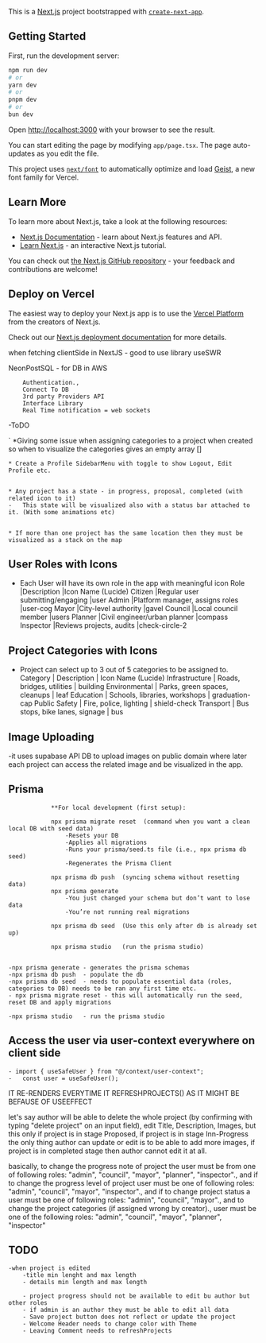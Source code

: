 This is a [Next.js](https://nextjs.org) project bootstrapped with [`create-next-app`](https://nextjs.org/docs/app/api-reference/cli/create-next-app).

## Getting Started

First, run the development server:

```bash
npm run dev
# or
yarn dev
# or
pnpm dev
# or
bun dev
```

Open [http://localhost:3000](http://localhost:3000) with your browser to see the result.

You can start editing the page by modifying `app/page.tsx`. The page auto-updates as you edit the file.

This project uses [`next/font`](https://nextjs.org/docs/app/building-your-application/optimizing/fonts) to automatically optimize and load [Geist](https://vercel.com/font), a new font family for Vercel.

## Learn More

To learn more about Next.js, take a look at the following resources:

- [Next.js Documentation](https://nextjs.org/docs) - learn about Next.js features and API.
- [Learn Next.js](https://nextjs.org/learn) - an interactive Next.js tutorial.

You can check out [the Next.js GitHub repository](https://github.com/vercel/next.js) - your feedback and contributions are welcome!

## Deploy on Vercel

The easiest way to deploy your Next.js app is to use the [Vercel Platform](https://vercel.com/new?utm_medium=default-template&filter=next.js&utm_source=create-next-app&utm_campaign=create-next-app-readme) from the creators of Next.js.

Check out our [Next.js deployment documentation](https://nextjs.org/docs/app/building-your-application/deploying) for more details.

when fetching clientSide in NextJS - good to use library useSWR

NeonPostSQL - for DB in AWS

        Authentication.,
        Connect To DB
        3rd party Providers API
        Interface Library
        Real Time notification = web sockets

-ToDO

` \*Giving some issue when assigning categories to a project when created so when to visualize the categories gives an empty array []

    * Create a Profile SidebarMenu with toggle to show Logout, Edit Profile etc.


    * Any project has a state - in progress, proposal, completed (with related icon to it)
    -   This state will be visualized also with a status bar attached to it. (With some animations etc)


    * If more than one project has the same location then they must be visualized as a stack on the map

## User Roles with Icons

- Each User will have its own role in the app with meaningful icon
  Role |Description |Icon Name (Lucide)
  Citizen |Regular user submitting/engaging |user
  Admin |Platform manager, assigns roles |user-cog
  Mayor |City-level authority |gavel
  Council |Local council member |users
  Planner |Civil engineer/urban planner |compass
  Inspector |Reviews projects, audits |check-circle-2

## Project Categories with Icons

- Project can select up to 3 out of 5 categories to be assigned to.
  Category | Description | Icon Name (Lucide)
  Infrastructure | Roads, bridges, utilities | building
  Environmental | Parks, green spaces, cleanups | leaf
  Education | Schools, libraries, workshops | graduation-cap
  Public Safety | Fire, police, lighting | shield-check
  Transport | Bus stops, bike lanes, signage | bus

## Image Uploading

-it uses supabase API DB to upload images on public domain where later each project can access the related image and be visualized in the app.

## Prisma

                **For local development (first setup):

                npx prisma migrate reset  (command when you want a clean local DB with seed data)
                    -Resets your DB
                    -Applies all migrations
                    -Runs your prisma/seed.ts file (i.e., npx prisma db seed)
                    -Regenerates the Prisma Client

                npx prisma db push  (syncing schema without resetting data)
                npx prisma generate
                    -You just changed your schema but don’t want to lose data
                    -You’re not running real migrations

                npx prisma db seed  (Use this only after db is already set up)

                npx prisma studio   (run the prisma studio)


    -npx prisma generate - generates the prisma schemas
    -npx prisma db push  - populate the db
    -npx prisma db seed  - needs to populate essential data (roles, categories to DB) needs to be ran any first time etc.
    - npx prisma migrate reset - this will automatically run the seed, reset DB and apply migrations

    -npx prisma studio   - run the prisma studio

## Access the user via user-context everywhere on client side

    - import { useSafeUser } from "@/context/user-context";
    -   const user = useSafeUser();

IT RE-RENDERS EVERYTIME IT REFRESHPROJECTS() AS IT MIGHT BE BEFAUSE OF USEEFFECT

let's say author will be able to delete the whole project (by confirming with typing "delete project" on an input field), edit Title, Description, Images, but this only if project is in stage Proposed, if project is in stage Inn-Progress the only thing author can update or edit is to be able to add more images, if project is in completed stage then author cannot edit it at all.


basically, to change the progress note of project the user must be from one of following roles:
"admin", "council", "mayor", "planner", "inspector".,
and if to change the progress level of project user must be one of following roles:
"admin", "council", "mayor", "inspector".,
and if to change project status a user must be one of following roles:
"admin", "council", "mayor".,
and to change the project categories (if assigned wrong by creator)., user must be one of the following roles:
"admin", "council", "mayor", "planner", "inspector"


## TODO
    -when project is edited
        -title min lenght and max length
        - details min length and max length

        - project progress should not be available to edit bu author but other roles
        - if admin is an author they must be able to edit all data 
        - Save project button does not reflect or update the project
        - Welcome Header needs to change color with Theme
        - Leaving Comment needs to refreshProjects